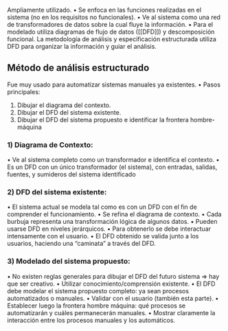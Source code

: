 Ampliamente utilizado.
• Se enfoca en las funciones realizadas en el sistema (no en los requisitos no funcionales).
• Ve al sistema como una red de transformadores de datos sobre la cual fluye la
información.
• Para el modelado utiliza diagramas de flujo de datos ([[DFD]]) y descomposición
funcional.
La metodología de análisis y especificación estructurada utiliza DFD para
organizar la información y guiar el análisis.

## Método de análisis estructurado
Fue muy usado para automatizar sistemas manuales ya existentes.
• Pasos principales:
1. Dibujar el diagrama del contexto.
2. Dibujar el DFD del sistema existente.
3. Dibujar el DFD del sistema propuesto e identificar la frontera hombre-máquina

### 1) Diagrama de Contexto:
• Ve al sistema completo como un transformador e identifica el contexto.
• Es un DFD con un único transformador (el sistema), con entradas, salidas,
fuentes, y sumideros del sistema identificado

### 2) DFD del sistema existente:
• El sistema actual se modela tal como es con un DFD con el fin de comprender el
funcionamiento.
• Se refina el diagrama de contexto.
• Cada burbuja representa una transformación lógica de algunos datos.
• Pueden usarse DFD en niveles jerárquicos.
• Para obtenerlo se debe interactuar intensamente con el usuario.
• El DFD obtenido se valida junto a los usuarios, haciendo una “caminata” a través
del DFD.

### 3) Modelado del sistema propuesto:
• No existen reglas generales para dibujar el DFD del futuro sistema => hay que ser creativo.
• Utilizar conocimiento/comprensión existente.
• El DFD debe modelar el sistema propuesto completo: ya sean procesos
automatizados o manuales.
• Validar con el usuario (también esta parte).
• Establecer luego la frontera hombre máquina: qué procesos se automatizarán y
cuáles permanecerán manuales.
• Mostrar claramente la interacción entre los procesos manuales y los automáticos.